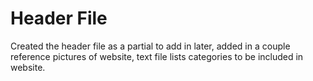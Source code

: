 # Header File

Created the header file as a partial to add in later, added in a couple reference pictures of website, text file lists categories to be included in website.
